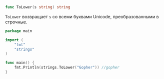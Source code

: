 ```go
func ToLower(s string) string
```

`ToLower` возвращает `s` со всеми буквами Unicode, преобразованными в строчные.

```go
package main

import (
	"fmt"
	"strings"
)

func main() {
	fmt.Println(strings.ToLower("Gopher")) //gopher
}
```